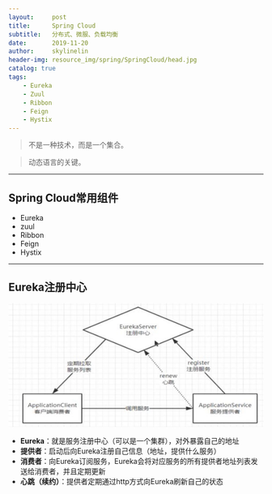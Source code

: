 ```yaml
---
layout:     post
title:      Spring Cloud
subtitle:   分布式、微服、负载均衡
date:       2019-11-20
author:     skylinelin
header-img: resource_img/spring/SpringCloud/head.jpg
catalog: true
tags:
    - Eureka
    - Zuul
    - Ribbon
    - Feign
    - Hystix
---
```


> 不是一种技术，而是一个集合。

> 动态语言的关键。

---

## Spring Cloud常用组件

- Eureka
- zuul
- Ribbon
- Feign
- Hystix

---

## Eureka注册中心

![](/resource_img/spring/SpringCloud/Eurekayl.png)



- **Eureka**：就是服务注册中心（可以是一个集群），对外暴露自己的地址
- **提供者**：启动后向Eureka注册自己信息（地址，提供什么服务）
- **消费者**：向Eureka订阅服务，Eureka会将对应服务的所有提供者地址列表发送给消费者，并且定期更新
- **心跳（续约）**：提供者定期通过http方式向Eureka刷新自己的状态